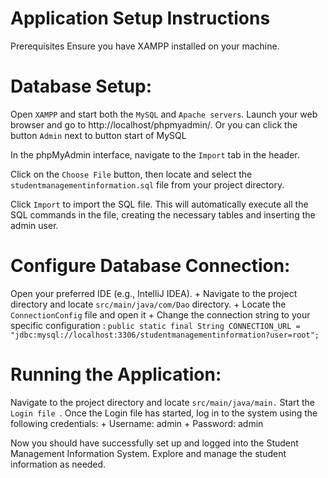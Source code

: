 # Application Setup Instructions
Prerequisites
Ensure you have XAMPP installed on your machine.
# Database Setup:
Open `XAMPP` and start both the `MySQL` and `Apache servers`.
      Launch your web browser and go to http://localhost/phpmyadmin/.
      Or you can click the button `Admin` next to button start of MySQL

In the phpMyAdmin interface, navigate to the `Import` tab in the header.

Click on the `Choose File` button, then locate and select the `studentmanagementinformation.sql` file from your project directory.

Click `Import` to import the SQL file. This will automatically execute all the SQL commands in the file, creating the necessary tables and inserting the admin user.

# Configure Database Connection:
Open your preferred IDE (e.g., IntelliJ IDEA).
      + Navigate to the project directory and locate `src/main/java/com/Dao`  directory.
      + Locate the `ConnectionConfig`  file and open it
      + Change the connection string to your specific configuration :
      ` public static final String CONNECTION_URL = "jdbc:mysql://localhost:3306/studentmanagementinformation?user=root"; ` 

# Running the Application:
Navigate to the project directory and locate `src/main/java/main.` 
Start the `Login file `.
Once the Login file has started, log in to the system using the following credentials:
      + Username: admin
      + Password: admin

Now you should have successfully set up and logged into the Student Management Information System. Explore and manage the student information as needed.




